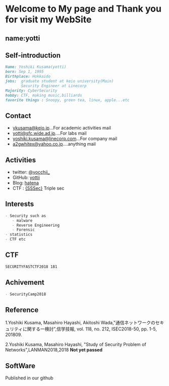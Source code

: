 # Welcome to My page and Thank you for visit my WebSite

## name:yotti
## Self-introduction
```markdown
Name: Yoshiki Kusama(yotti)
born: Sep 1, 1995
Birthplace: Hokkaido
jobs:  graduate student at keio university(Main)
       Security Engineer at Linecorp
Majority: CyberSecurity
hobby: CTF, making music,billiards
favorite things : Snoopy, green tea, linux, apple...etc
```


## Contact
- [ykusama@keio.jp](ykusama@keio.jp)...For academic activities mail
- [yotti@sfc.wide.ad.jp](yotti@sfc.wide.ad.jp)....For labs mail
- [yoshiki.kusama@linecorp.com](yoshiki.kusama@linecorp.com)...For company mail
- [a2gwhitex@yahoo.co.jp](a2gwhitex@yahoo.co.jp)....anything mail


## Activities
- twitter: [@yocchii_](https://twitter.com/yocchii_)
- GitHub: [yottii](https://github.com/yottii)
- Blog: [hatena](http://yottiii.hatenablog.com/)
- CTF : [{SSSec}](https://ctftime.org/team/59230) Triple sec 


## Interests
```markdown
- Security such as
   - malware
   - Reverse Engineering
   - Forensic
- statistics
- CTF etc
```
## CTF
```markdown
SECURITYFASTCTF2018 181
```

## Achivement
```markdown
- SecurityCamp2018
```


## Reference
1.Yoshiki Kusama, Masahiro Hayashi, Akitoshi Wada,"通信ネットワークのセキュリティに関する一検討",信学技報, vol. 118, no. 212, ISEC2018-50, pp. 1-5, 201809.

2.Yoshiki Kusama, Masahiro Hayashi, "Study of Security Problem of Networks",LANMAN2018,2018 **Not yet passed**


## SoftWare

Published in our github
